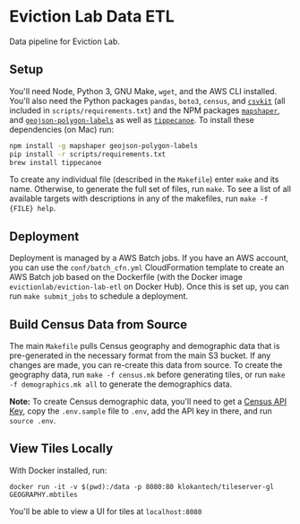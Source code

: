# Eviction Lab Data ETL

Data pipeline for Eviction Lab.

## Setup

You'll need Node, Python 3, GNU Make, `wget`, and the AWS CLI installed. You'll also need the Python packages `pandas`, `boto3`, `census`, and [`csvkit`](https://csvkit.readthedocs.io/en/1.0.2/index.html) (all included in `scripts/requirements.txt`) and the NPM packages [`mapshaper`](https://github.com/mbloch/mapshaper), and [`geojson-polygon-labels`](https://github.com/andrewharvey/geojson-polygon-labels) as well as [`tippecanoe`](https://github.com/mapbox/tippecanoe). To install these dependencies (on Mac) run:

```bash
npm install -g mapshaper geojson-polygon-labels
pip install -r scripts/requirements.txt
brew install tippecanoe
```

To create any individual file (described in the `Makefile`) enter `make` and its name. Otherwise, to generate the full set of files, run `make`. To see a list of all available targets with descriptions in any of the makefiles, run `make -f {FILE} help`.

## Deployment

Deployment is managed by a AWS Batch jobs. If you have an AWS account, you can use the `conf/batch_cfn.yml` CloudFormation template to create an AWS Batch job based on the Dockerfile (with the Docker image `evictionlab/eviction-lab-etl` on Docker Hub). Once this is set up, you can run `make submit_jobs` to schedule a deployment.

## Build Census Data from Source

The main `Makefile` pulls Census geography and demographic data that is pre-generated in the necessary format from the main S3 bucket. If any changes are made, you can re-create this data from source. To create the geography data, run `make -f census.mk` before generating tiles, or run `make -f demographics.mk all` to generate the demographics data.

**Note:** To create Census demographic data, you'll need to get a [Census API Key](https://www.census.gov/developers/), copy the `.env.sample` file to `.env`, add the API key in there, and run `source .env`.

## View Tiles Locally

With Docker installed, run:

`docker run -it -v $(pwd):/data -p 8080:80 klokantech/tileserver-gl GEOGRAPHY.mbtiles`

You'll be able to view a UI for tiles at `localhost:8080`